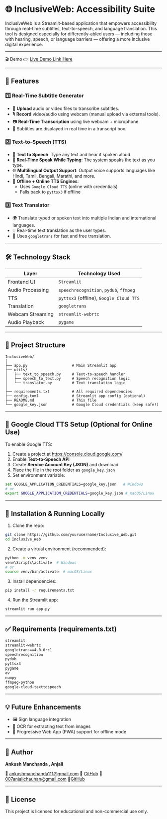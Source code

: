 # 🌐 InclusiveWeb: Accessibility Suite

InclusiveWeb is a Streamlit-based application that empowers accessibility through real-time subtitles, text-to-speech, and language translation. This tool is designed especially for differently-abled users — including those with hearing, speech, or language barriers — offering a more inclusive digital experience.

-------------------------------------------------

🎬 Demo
👉 [Live Demo Link Here](https://inclusiveweb-tpipp5jerhgbubn9kfdmhu.streamlit.app/)

-------------------------------------------------

## 🚀 Features

### 1️⃣ Real-Time Subtitle Generator
- 🎥 **Upload** audio or video files to transcribe subtitles.
- 🎙️ **Record** video/audio using webcam (manual upload via external tools).
- 📷 **Real-Time Transcription** using live webcam + microphone.
- 📄 Subtitles are displayed in real time in a transcript box.

### 2️⃣ Text-to-Speech (TTS)
- 📝 **Text to Speech**: Type any text and hear it spoken aloud.
- 💬 **Real-Time Speak While Typing**: The system speaks the text as you type.
- 🌐 **Multilingual Output Support**: Output voice supports languages like Hindi, Tamil, Bengali, Marathi, and more.
- 🧠 **Offline + Online TTS Engines**:
  - Uses `Google Cloud TTS` (online with credentials)
  - Falls back to `pyttsx3` if offline

### 3️⃣ Text Translator
- 🌍 Translate typed or spoken text into multiple Indian and international languages.
- 💡 Real-time text translation as the user types.
- 📘 Uses `googletrans` for fast and free translation.

-------------------------------------------------

## 🛠️ Technology Stack

| Layer            | Technology Used                              |
|------------------|----------------------------------------------|
| Frontend UI      | `Streamlit`                                  |
| Audio Processing | `speechrecognition`, `pydub`, `ffmpeg`       |
| TTS              | `pyttsx3` (offline), `Google Cloud TTS`      |
| Translation      | `googletrans`                                |
| Webcam Streaming | `streamlit-webrtc`                           |
| Audio Playback   | `pygame`                                     |

-------------------------------------------------

## 🧩 Project Structure

```
InclusiveWeb/
│
├── app.py                    # Main Streamlit app
├── utils/
│   ├── text_to_speech.py     # Text-to-speech handler
│   ├── speech_to_text.py     # Speech recognition logic
│   └── translator.py         # Text translation logic
│
├── requirements.txt          # All required dependencies
├── config.toml               # Streamlit app config (optional)
├── README.md                 # This file
└── google_key.json           # Google Cloud credentials (keep safe!)
```

-------------------------------------------------

## 🔐 Google Cloud TTS Setup (Optional for Online Use)

To enable Google TTS:
1. Create a project at https://console.cloud.google.com/
2. Enable **Text-to-Speech API**
3. Create **Service Account Key (JSON)** and download
4. Place the file in the root folder as `google_key.json`
5. Set environment variable:

```bash
set GOOGLE_APPLICATION_CREDENTIALS=google_key.json   # Windows
# or
export GOOGLE_APPLICATION_CREDENTIALS=google_key.json # macOS/Linux
```

-------------------------------------------------

## 🧪 Installation & Running Locally

1. Clone the repo:
```bash
git clone https://github.com/yourusername/Inclusive_Web.git
cd Inclusive_Web
```

2. Create a virtual environment (recommended):
```bash
python -m venv venv
venv\Scripts\activate  # Windows
# or
source venv/bin/activate  # macOS/Linux
```

3. Install dependencies:
```bash
pip install -r requirements.txt
```

4. Run the Streamlit app:
```bash
streamlit run app.py
```

-------------------------------------------------

## ✅ Requirements (requirements.txt)

```txt
streamlit
streamlit-webrtc
googletrans==4.0.0rc1
speechrecognition
pydub
pyttsx3
pygame
av
numpy
ffmpeg-python
google-cloud-texttospeech
```

-------------------------------------------------

## 💡 Future Enhancements

- 🖼️ Sign language integration
- 👀 OCR for extracting text from images
- 📶 Progressive Web App (PWA) support for offline mode

-------------------------------------------------

## 👤 Author

**Ankush Manchanda , Anjali**

📧 [ankushmanchanda111@gmail.com](mailto:ankushmanchanda111@gmail.com)
🔗 [GitHub](https://github.com/Ankush-Manchanda)
📧[007anjalichauhan@gmail.com](mailto:007anjalichauhan@gmail.com)
🔗[GitHub](https://github.com/Anjali-codehub)

-------------------------------------------------

## 📄 License

This project is licensed for educational and non-commercial use only.

